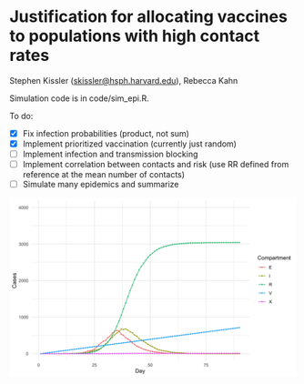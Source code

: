 # Justification for allocating vaccines to populations with high contact rates
Stephen Kissler (skissler@hsph.harvard.edu), Rebecca Kahn

Simulation code is in code/sim_epi.R. 

To do: 
- [x] Fix infection probabilities (product, not sum)
- [x] Implement prioritized vaccination (currently just random)
- [ ] Implement infection and transmission blocking 
- [ ] Implement correlation between contacts and risk (use RR defined from reference at the mean number of contacts)
- [ ] Simulate many epidemics and summarize
 
![alt text](https://github.com/skissler/PIHVaxStrategy/blob/dev_DefineSeverity/figures/casecounts.png)
